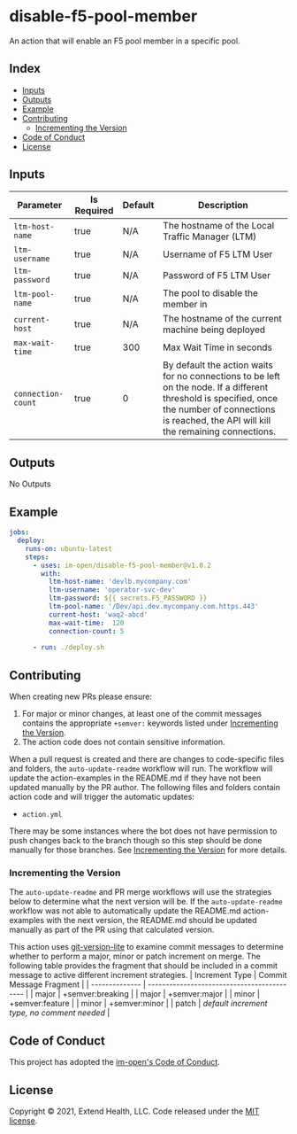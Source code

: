 # disable-f5-pool-member

An action that will enable an F5 pool member in a specific pool.

## Index

- [Inputs](#inputs)
- [Outputs](#outputs)
- [Example](#example)
- [Contributing](#contributing)
  - [Incrementing the Version](#incrementing-the-version)
- [Code of Conduct](#code-of-conduct)
- [License](#license)
   
## Inputs

| Parameter          | Is Required | Default | Description                                                                                                                                                                                            |
| ------------------ | ----------- | ------- | ------------------------------------------------------------------------------------------------------------------------------------------------------------------------------------------------------ |
| `ltm-host-name`    | true        | N/A     | The hostname of the Local Traffic Manager (LTM)                                                                                                                                                        |
| `ltm-username`     | true        | N/A     | Username of F5 LTM User                                                                                                                                                                                |
| `ltm-password`     | true        | N/A     | Password of F5 LTM User                                                                                                                                                                                |
| `ltm-pool-name`    | true        | N/A     | The pool to disable the member in                                                                                                                                                                      |
| `current-host`     | true        | N/A     | The hostname of the current machine being deployed                                                                                                                                                     |
| `max-wait-time`    | true        | 300     | Max Wait Time in seconds                                                                                                                                                                               |
| `connection-count` | true        | 0       | By default the action waits for no connections to be left on the node.  If a different threshold is specified, once the number of connections is reached, the API will kill the remaining connections. |

## Outputs
No Outputs

## Example

```yml
jobs:
  deploy:
    runs-on: ubuntu-latest
    steps:
      - uses: im-open/disable-f5-pool-member@v1.0.2
        with:
          ltm-host-name: 'devlb.mycompany.com'
          ltm-username: 'operator-svc-dev'
          ltm-password: ${{ secrets.F5_PASSWORD }}
          ltm-pool-name: '/Dev/api.dev.mycompany.com.https.443'
          current-host: 'waq2-abcd'
          max-wait-time:  120
          connection-count: 5
      
      - run: ./deploy.sh

```

## Contributing

When creating new PRs please ensure:

1. For major or minor changes, at least one of the commit messages contains the appropriate `+semver:` keywords listed under [Incrementing the Version](#incrementing-the-version).
1. The action code does not contain sensitive information.

When a pull request is created and there are changes to code-specific files and folders, the `auto-update-readme` workflow will run.  The workflow will update the action-examples in the README.md if they have not been updated manually by the PR author. The following files and folders contain action code and will trigger the automatic updates:

- `action.yml`

There may be some instances where the bot does not have permission to push changes back to the branch though so this step should be done manually for those branches. See [Incrementing the Version](#incrementing-the-version) for more details.

### Incrementing the Version

The `auto-update-readme` and PR merge workflows will use the strategies below to determine what the next version will be.  If the `auto-update-readme` workflow was not able to automatically update the README.md action-examples with the next version, the README.md should be updated manually as part of the PR using that calculated version.

This action uses [git-version-lite] to examine commit messages to determine whether to perform a major, minor or patch increment on merge.  The following table provides the fragment that should be included in a commit message to active different increment strategies.
| Increment Type | Commit Message Fragment                     |
| -------------- | ------------------------------------------- |
| major          | +semver:breaking                            |
| major          | +semver:major                               |
| minor          | +semver:feature                             |
| minor          | +semver:minor                               |
| patch          | *default increment type, no comment needed* |

## Code of Conduct

This project has adopted the [im-open's Code of Conduct](https://github.com/im-open/.github/blob/master/CODE_OF_CONDUCT.md).

## License

Copyright &copy; 2021, Extend Health, LLC. Code released under the [MIT license](LICENSE).

[git-version-lite]: https://github.com/im-open/git-version-lite

